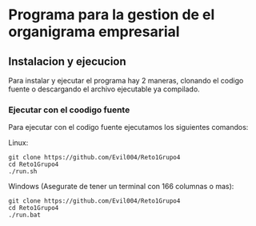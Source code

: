 # Programa para la gestion de el organigrama empresarial

## Instalacion y ejecucion
Para instalar y ejecutar el programa hay 2 maneras, clonando el 
codigo fuente o descargando el archivo ejecutable ya compilado.

### Ejecutar con el coodigo fuente
Para ejecutar con el codigo fuente ejecutamos los siguientes comandos:

Linux:
~~~ shell
git clone https://github.com/Evil004/Reto1Grupo4
cd Reto1Grupo4
./run.sh
~~~

Windows (Asegurate de tener un terminal con 166 columnas o mas):
~~~ shell
git clone https://github.com/Evil004/Reto1Grupo4
cd Reto1Grupo4
./run.bat
~~~
